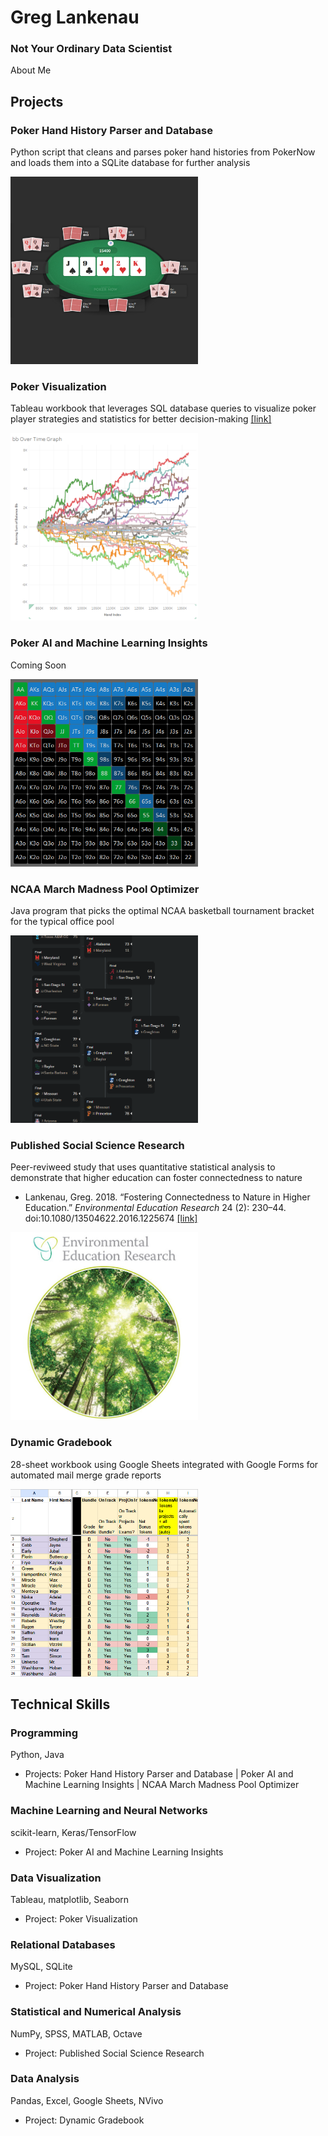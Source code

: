 # Greg Lankenau  
### Not Your Ordinary Data Scientist
About Me
## Projects
### Poker Hand History Parser and Database
Python script that cleans and parses poker hand histories from PokerNow and loads them into a SQLite database for further analysis  
  
<img src="images/poker.png" alt="Poker screenshot" width="300" height="300">

### Poker Visualization
Tableau workbook that leverages SQL database queries to visualize poker player strategies and statistics for better decision-making [[link]](https://public.tableau.com/app/profile/greg4796/viz/RebuyClub/WelcometotheRebuyClub)  

<img src="images/tableau-running.png" alt="Tableau screenshot" width="300" height="300">

### Poker AI and Machine Learning Insights
Coming Soon  

<img src="images/range.png" alt="Starting hands screenshot" width="300" height="300">

### NCAA March Madness Pool Optimizer
Java program that picks the optimal NCAA basketball tournament bracket for the typical office pool  

<img src="images/bracket-small.png" alt="NCAA bracket screenshot" width="300" height="300">

### Published Social Science Research
Peer-reviweed study that uses quantitative statistical analysis to demonstrate that higher education can foster connectedness to nature  
* Lankenau, Greg. 2018. “Fostering Connectedness to Nature in Higher Education.” *Environmental Education Research* 24 (2): 230–44. doi:10.1080/13504622.2016.1225674 [[link]](https://doi.org/10.1080/13504622.2016.1225674)

<img src="images/eer-journal.jpg" alt="Environmental Education Research journal cover" width="300" height="300">

### Dynamic Gradebook
28-sheet workbook using Google Sheets integrated with Google Forms for automated mail merge grade reports

<img src="images/gradebook.png" alt="Gradebook screenshot" width="300" height="300">

## Technical Skills
### Programming
Python, Java  
* Projects: Poker Hand History Parser and Database | Poker AI and Machine Learning Insights | NCAA March Madness Pool Optimizer
  
### Machine Learning and Neural Networks
scikit-learn, Keras/TensorFlow  
* Project: Poker AI and Machine Learning Insights
  
### Data Visualization
Tableau, matplotlib, Seaborn  
* Project: Poker Visualization
  
### Relational Databases
MySQL, SQLite  
* Project: Poker Hand History Parser and Database
  
### Statistical and Numerical Analysis
NumPy, SPSS, MATLAB, Octave  
* Project: Published Social Science Research
  
### Data Analysis
Pandas, Excel, Google Sheets, NVivo  
* Project: Dynamic Gradebook
  

